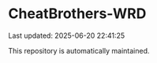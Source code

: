 # CheatBrothers-WRD

Last updated: 2025-06-20 22:41:25

This repository is automatically maintained.
